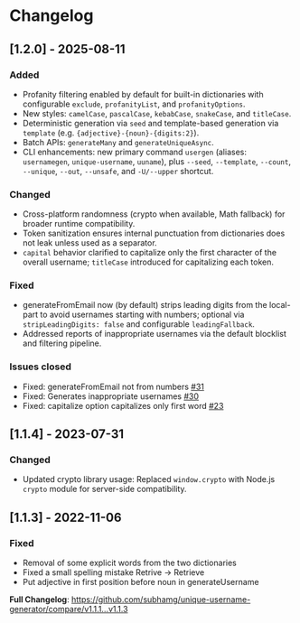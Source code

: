# Changelog

## [1.2.0] - 2025-08-11

### Added
- Profanity filtering enabled by default for built-in dictionaries with configurable `exclude`, `profanityList`, and `profanityOptions`.
- New styles: `camelCase`, `pascalCase`, `kebabCase`, `snakeCase`, and `titleCase`.
- Deterministic generation via `seed` and template-based generation via `template` (e.g. `{adjective}-{noun}-{digits:2}`).
- Batch APIs: `generateMany` and `generateUniqueAsync`.
- CLI enhancements: new primary command `usergen` (aliases: `usernamegen`, `unique-username`, `uuname`), plus `--seed`, `--template`, `--count`, `--unique`, `--out`, `--unsafe`, and `-U/--upper` shortcut.

### Changed
- Cross-platform randomness (crypto when available, Math fallback) for broader runtime compatibility.
- Token sanitization ensures internal punctuation from dictionaries does not leak unless used as a separator.
- `capital` behavior clarified to capitalize only the first character of the overall username; `titleCase` introduced for capitalizing each token.

### Fixed
- generateFromEmail now (by default) strips leading digits from the local-part to avoid usernames starting with numbers; optional via `stripLeadingDigits: false` and configurable `leadingFallback`.
- Addressed reports of inappropriate usernames via the default blocklist and filtering pipeline.

### Issues closed
- Fixed: generateFromEmail not from numbers [#31](https://github.com/subhamg/unique-username-generator/issues/31)
- Fixed: Generates inappropriate usernames [#30](https://github.com/subhamg/unique-username-generator/issues/30)
- Fixed: capitalize option capitalizes only first word [#23](https://github.com/subhamg/unique-username-generator/issues/23)

## [1.1.4] - 2023-07-31

### Changed

- Updated crypto library usage: Replaced `window.crypto` with Node.js `crypto` module for server-side compatibility.

## [1.1.3] - 2022-11-06

### Fixed

- Removal of some explicit words from the two dictionaries
- Fixed a small spelling mistake Retrive -> Retrieve
- Put adjective in first position before noun in generateUsername

**Full Changelog**: https://github.com/subhamg/unique-username-generator/compare/v1.1.1...v1.1.3
